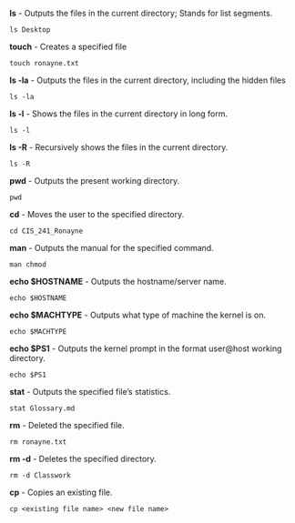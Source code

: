 **ls** - Outputs the files in the current directory; Stands for list segments.
```
ls Desktop
```
**touch** - Creates a specified file
```
touch ronayne.txt
```
**ls -la** - Outputs the files in the current directory, including the hidden files
```
ls -la
```
**ls -l** - Shows the files in the current directory in long form.
```
ls -l
```
**ls -R** - Recursively shows the files in the current directory.
```
ls -R
```
**pwd** - Outputs the present working directory.
```
pwd
```
**cd** - Moves the user to the specified directory.
```
cd CIS_241_Ronayne
```
**man** - Outputs the manual for the specified command.
```
man chmod
```
**echo $HOSTNAME** - Outputs the hostname/server name.
```
echo $HOSTNAME
```
**echo $MACHTYPE** - Outputs what type of machine the kernel is on.
```
echo $MACHTYPE
```
**echo $PS1** - Outputs the kernel prompt in the format user@host working directory.
```
echo $PS1
```
**stat** - Outputs the specified file’s statistics.
```
stat Glossary.md
```
**rm** - Deleted the specified file.
```
rm ronayne.txt
```
**rm -d** - Deletes the specified directory.
```
rm -d Classwork
```
**cp** - Copies an existing file.
```
cp <existing file name> <new file name>
```


















